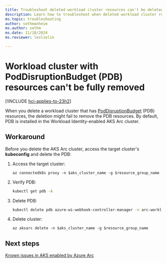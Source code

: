 ```yaml
---
title: Troubleshoot deleted workload cluster resources can't be deleted
description: Learn how to troubleshoot when deleted workload cluster resources can't be deleted.
ms.topic: troubleshooting
author: sethmanheim
ms.author: sethm
ms.date: 11/18/2024
ms.reviewer: leslielin

---
```


# Workload cluster with PodDisruptionBudget (PDB) resources can't be fully removed

[!INCLUDE [hci-applies-to-23h2](includes/hci-applies-to-23h2.md)]

When you delete a workload cluster that has [PodDisruptionBudget](https://kubernetes.io/docs/tasks/run-application/configure-pdb/) (PDB) resources, the deletion might fail to remove the PDB resources. By default, PDB is installed in the Workload Identity-enabled AKS Arc cluster.

## Workaround

Before you delete the AKS Arc cluster, access the target cluster's **kubeconfig** and delete the PDB:

1. Access the target cluster:

   ```azurecli
   az connectedk8s proxy -n $aks_cluster_name -g $resource_group_name 
   ```

1. Verify PDB:

   ```bash
   kubectl get pdb -A 
   ```

1. Delete PDB:

    ```bash
    kubectl delete pdb azure-wi-webhook-controller-manager -n arc-workload-identity 
    ```

1. Delete cluster:

    ```azurecli
    az aksarc delete -n $aks_cluster_name -g $resource_group_name
    ```

## Next steps

[Known issues in AKS enabled by Azure Arc](aks-known-issues.md)
